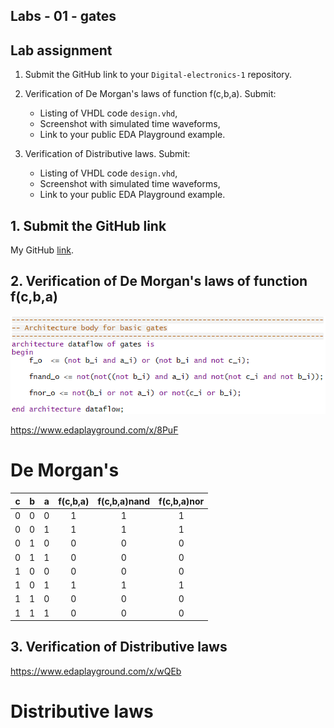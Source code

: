 ## Labs - 01 - gates

## Lab assignment

1. Submit the GitHub link to your `Digital-electronics-1` repository.

2. Verification of De Morgan's laws of function f(c,b,a). Submit:
    * Listing of VHDL code `design.vhd`,
    * Screenshot with simulated time waveforms,
    * Link to your public EDA Playground example.

3. Verification of Distributive laws. Submit:
    * Listing of VHDL code `design.vhd`,
    * Screenshot with simulated time waveforms,
    * Link to your public EDA Playground example.

## 1. Submit the GitHub link
My GitHub [link](https://github.com/SimonCieslar/Digital-electronics-1).

## 2. Verification of De Morgan's laws of function f(c,b,a)

![Morgan](Images/DeMorganArchitecture.png)

https://www.edaplayground.com/x/8PuF



# De Morgan's

| **c** | **b** |**a** | **f(c,b,a)** | **f(c,b,a)nand** | **f(c,b,a)nor** |
| :-: | :-: | :-: | :-: | :-: | :-: |
|  0  |  0  |  0  |  1  |  1  |  1  | 
|  0  |  0  |  1  |  1  |  1  |  1  |   
|  0  |  1  |  0  |  0  |  0  |  0  |    
|  0  |  1  |  1  |  0  |  0  |  0  |     
|  1  |  0  |  0  |  0  |  0  |  0  |   
|  1  |  0  |  1  |  1  |  1  |  1  |   
|  1  |  1  |  0  |  0  |  0  |  0  |    
|  1  |  1  |  1  |  0  |  0  |  0  |  


## 3. Verification of Distributive laws

https://www.edaplayground.com/x/wQEb

# Distributive laws

